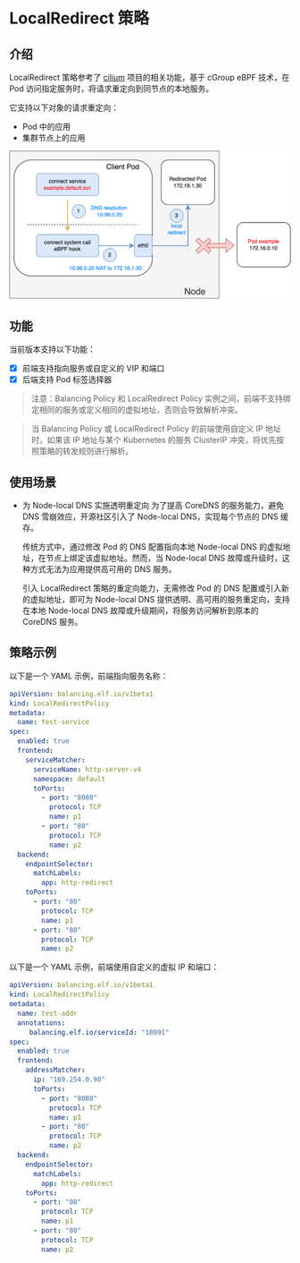 # LocalRedirect 策略

## 介绍

LocalRedirect 策略参考了 [cilium](https://github.com/cilium/cilium) 项目的相关功能，基于 cGroup eBPF 技术，在 Pod 访问指定服务时，将请求重定向到同节点的本地服务。

它支持以下对象的请求重定向：
* Pod 中的应用
* 集群节点上的应用

![重定向示意图](../images/localRedirect.png)

## 功能

当前版本支持以下功能：

* [x] 前端支持指向服务或自定义的 VIP 和端口
* [x] 后端支持 Pod 标签选择器

> 注意：Balancing Policy 和 LocalRedirect Policy 实例之间，前端不支持绑定相同的服务或定义相同的虚拟地址，否则会导致解析冲突。

> 当 Balancing Policy 或 LocalRedirect Policy 的前端使用自定义 IP 地址时，如果该 IP 地址与某个 Kubernetes 的服务 ClusterIP 冲突，将优先按照策略的转发规则进行解析。

## 使用场景

* 为 Node-local DNS 实施透明重定向
  为了提高 CoreDNS 的服务能力，避免 DNS 雪崩效应，开源社区引入了 Node-local DNS，实现每个节点的 DNS 缓存。

  传统方式中，通过修改 Pod 的 DNS 配置指向本地 Node-local DNS 的虚拟地址，在节点上绑定该虚拟地址。然而，当 Node-local DNS 故障或升级时，这种方式无法为应用提供高可用的 DNS 服务。

  引入 LocalRedirect 策略的重定向能力，无需修改 Pod 的 DNS 配置或引入新的虚拟地址，即可为 Node-local DNS 提供透明、高可用的服务重定向，支持在本地 Node-local DNS 故障或升级期间，将服务访问解析到原本的 CoreDNS 服务。

## 策略示例

以下是一个 YAML 示例，前端指向服务名称：

```yaml
apiVersion: balancing.elf.io/v1beta1
kind: LocalRedirectPolicy
metadata:
  name: test-service
spec:
  enabled: true
  frontend:
    serviceMatcher:
      serviceName: http-server-v4
      namespace: default
      toPorts:
        - port: "8080"
          protocol: TCP
          name: p1
        - port: "80"
          protocol: TCP
          name: p2
  backend:
    endpointSelector:
      matchLabels:
        app: http-redirect
    toPorts:
      - port: "80"
        protocol: TCP
        name: p1
      - port: "80"
        protocol: TCP
        name: p2
```

以下是一个 YAML 示例，前端使用自定义的虚拟 IP 和端口：

```yaml
apiVersion: balancing.elf.io/v1beta1
kind: LocalRedirectPolicy
metadata:
  name: test-addr
  annotations:
     balancing.elf.io/serviceId: "10091"
spec:
  enabled: true
  frontend:
    addressMatcher:
      ip: "169.254.0.90"
      toPorts:
        - port: "8080"
          protocol: TCP
          name: p1
        - port: "80"
          protocol: TCP
          name: p2
  backend:
    endpointSelector:
      matchLabels:
        app: http-redirect
    toPorts:
      - port: "80"
        protocol: TCP
        name: p1
      - port: "80"
        protocol: TCP
        name: p2
```
